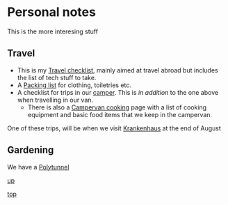 # Personal notes

This is the more interesing stuff

## Travel

- This is my [Travel checklist](travel_checklist.md), mainly aimed at travel abroad but includes the list of tech stuff to take.
- A [Packing list](packing_list.md) for clothing, toiletries etc.
- A checklist for trips in our [camper](camper_checklist.md). This is _in addition_ to the one above when travelling in our van.
  - There is also a [Campervan cooking](camper_cooking.md) page with a list of cooking equipment and basic food items that we keep in the campervan.

One of these trips, will be when we visit [Krankenhaus](https://krankenhausfestival.com/) at the end of August

## Gardening

We have a [Polytunnel](Polytunnel.md)

[up](README.md)

[top](../README.md)
